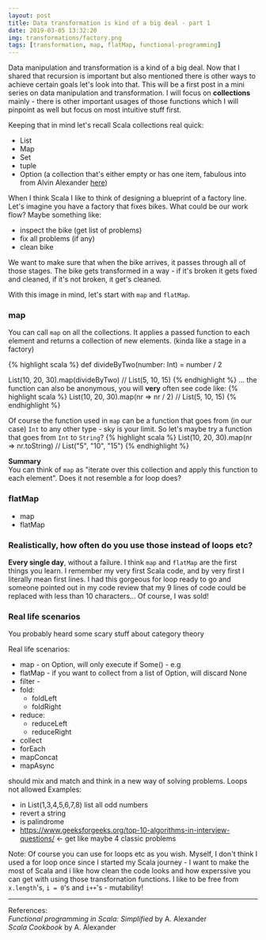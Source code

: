 ```yaml
---
layout: post
title: Data transformation is kind of a big deal - part 1
date: 2019-03-05 13:32:20
img: transformations/factory.png 
tags: [transformation, map, flatMap, functional-programming]
---
```

Data manipulation and transformation is a kind of a big deal. Now that I shared that recursion is important but also mentioned there is other ways to achieve certain goals let's look into that. This will be a first post in a mini series on data manipulation and transformation. I will focus on <b>collections</b> mainly - there is other important usages of those functions which I will pinpoint as well but focus on most intuitive stuff first.
<br>

Keeping that in mind let's recall Scala collections real quick:
* List
* Map
* Set
* tuple
* Option (a collection that's either empty or has one item, fabulous into from Alvin Alexander [here](https://alvinalexander.com/scala/using-scala-option-some-none-idiom-function-java-null))

When I think Scala I like to think of designing a blueprint of a factory line. Let's imagine you have a factory that fixes bikes. What could be our work flow? Maybe something like: 
* inspect the bike (get list of problems)
* fix all problems (if any)
* clean bike

We want to make sure that when the bike arrives, it passes through all of those stages. The bike gets transformed in a way - if it's broken it gets fixed and cleaned, if it's not broken, it get's cleaned.
<br>

With this image in mind, let's start with `map` and `flatMap`.<br>

### map
You can call `map` on all the collections. It applies a passed function to each element and returns a collection of new elements. (kinda like a stage in a factory)<br>

{% highlight scala %}
def divideByTwo(number: Int) = number / 2

List(10, 20, 30).map(divideByTwo) // List(5, 10, 15)
{% endhighlight %}
... the function can also be anonymous, you will <b>very</b> often see code like:
{% highlight scala %}
List(10, 20, 30).map(nr => nr / 2) // List(5, 10, 15)
{% endhighlight %}

Of course the function used in `map` can be a function that goes from (in our case) `Int` to any other type - sky is your limit. So let's maybe try a function that goes from `Int` to `String`?
{% highlight scala %}
List(10, 20, 30).map(nr => nr.toString) // List("5", "10", "15") 
{% endhighlight %}

<b>Summary</b><br>
You can think of `map` as "iterate over this collection and apply this function to each element". Does it not resemble a for loop does?

### flatMap



* map
* flatMap 


### Realistically, how often do you use those instead of loops etc?
<b>Every single day</b>, without a failure. I think `map` and `flatMap` are the first things you learn. I remember my very first Scala code, and by very first I literally mean first lines. I had this gorgeous for loop ready to go and someone pointed out in my code review that my 9 lines of code could be replaced with less than 10 characters... Of course, I was sold!

### Real life scenarios
You probably heard some scary stuff about category theory

Real life scenarios:
* map - on Option, will only execute if Some() - e.g
* flatMap - if you want to collect from a list of Option, will discard None
* filter - 
* fold:
    - foldLeft
    - foldRight
* reduce:
    - reduceLeft
    - reduceRight
* collect
* forEach
* mapConcat
* mapAsync



should mix and match and think in a new way of solving problems. Loops not allowed
Examples: <br>
* in List(1,3,4,5,6,7,8) list all odd numbers
* revert a string
* is palindrome
* https://www.geeksforgeeks.org/top-10-algorithms-in-interview-questions/ <- get like maybe 4 classic problems

Note:
Of course you can use for loops etc as you wish. Myself, I don't think I used a for loop once since I started my Scala journey - I want to make the most of Scala and i like how clean the code looks and how experssive you can get with using those transfornation functions. I like to be free from `x.length`'s, `i = 0`'s and `i++`'s - mutability!

----
References:<br>
_Functional programming in Scala: Simplified_ by A. Alexander<br>
_Scala Cookbook_ by A. Alexander